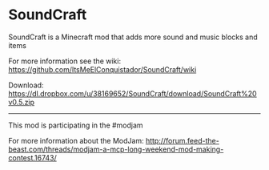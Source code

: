 SoundCraft
==========

SoundCraft is a Minecraft mod that adds more sound and music blocks and items

For more information see the wiki: https://github.com/ItsMeElConquistador/SoundCraft/wiki

Download: https://dl.dropbox.com/u/38169652/SoundCraft/download/SoundCraft%20v0.5.zip


-----------------------------------------------------------------

This mod is participating in the #modjam

For more information about the ModJam: http://forum.feed-the-beast.com/threads/modjam-a-mcp-long-weekend-mod-making-contest.16743/
